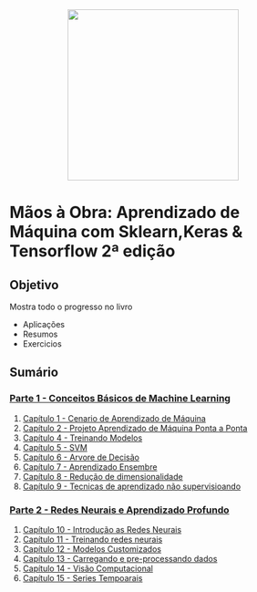 <div align="center">
    <img src="/img/Capa.png" height=300px>
</div>

# Mãos à Obra: Aprendizado de Máquina com Sklearn,Keras & Tensorflow 2&#170; edição

## Objetivo
Mostra todo o progresso no livro
* Aplicações
* Resumos
* Exercicios 

## Sumário

### [Parte 1 - Conceitos Básicos de Machine Learning ](/Parte%20I%20:%20Os%20Conceitos%20Básicos%20de%20Aprendizado%20de%20Máquina/)

1. [Capítulo 1 - Cenario de Aprendizado de Máquina](/Parte%20I%20:%20Os%20Conceitos%20Básicos%20de%20Aprendizado%20de%20Máquina/Capítulo%201%20-%20Cenario%20de%20Aprendizado%20de%20Máquina/)
2. [Capítulo 2 - Projeto Aprendizado de Máquina Ponta a Ponta](/Parte%20I%20:%20Os%20Conceitos%20Básicos%20de%20Aprendizado%20de%20Máquina/Capítulo%202%20-%20Projeto%20Aprendizado%20de%20Máquina%20Ponta%20a%20Ponta/)
3. [Capítulo 4 - Treinando Modelos](/Parte%20I%20:%20Os%20Conceitos%20Básicos%20de%20Aprendizado%20de%20Máquina/Capítulo%204%20-%20Treinando%20Modelos/)
5. [Capítulo 5 - SVM](/Parte%20I-Os%20Conceitos%20Básicos%20de%20ML/Capitulo%205-SVM/)
6. [Capítulo 6 - Arvore de Decisão](/Parte%20I-Os%20Conceitos%20Básicos%20de%20ML/Capitulo%206-Árvore%20de%20Decisão/)
7. [Capítulo 7 - Aprendizado Ensembre](/Parte%20I-Os%20Conceitos%20Básicos%20de%20ML/Capitulo%207-Aprendizado%20Ensemble%20e%20Floresta%20Aleatórias/)
8. [Capítulo 8 - Redução de dimensionalidade](/Parte%20I-Os%20Conceitos%20Básicos%20de%20ML/Capitulo%207-Aprendizado%20Ensemble%20e%20Floresta%20Aleatórias/)
9. [Capítulo 9 - Tecnicas de aprendizado não supervisioando](/Parte%20I-Os%20Conceitos%20Básicos%20de%20ML/Capitulo%209-Tecnicas%20de%20Aprendizado%20Nsupervisionado/)



### [Parte 2 - Redes Neurais e Aprendizado Profundo](/Parte%20II-Redes%20Neurais%20e%20Aprendizado%20Profundo/)
1. [Capítulo 10 - Introdução as Redes Neurais](/Parte%20II-Redes%20Neurais%20e%20Aprendizado%20Profundo/Capítulo%2010%20-%20Introdução%20ás%20Redes%20Neurais%20Artificiais%20com%20a%20Bibliotecas%20Keras/)
2. [Capítulo 11 - Treinando redes neurais](/Parte%20II-Redes%20Neurais%20e%20Aprendizado%20Profundo/Capítulo%2011%20-%20Treinando%20Redes%20Neurais%20Profundas/)
3. [Capítulo 12 - Modelos Customizados](/Parte%20II-Redes%20Neurais%20e%20Aprendizado%20Profundo/Capítulo%2012%20-%20Modelo%20Customizados/)
4. [Capítulo 13 - Carregando e pre-processando dados](/Parte%20II-Redes%20Neurais%20e%20Aprendizado%20Profundo/Capítulo%2013%20-%20Carreganto%20e%20pré-prcessando%20dados/)
5. [Capítulo 14 - Visão Computacional](/Parte%20II-Redes%20Neurais%20e%20Aprendizado%20Profundo/Capítulo%2014%20-%20Visao%20computacional/)
6. [Capítulo 15 - Series Tempoarais](/Parte%20II-Redes%20Neurais%20e%20Aprendizado%20Profundo/Capítulo%2015%20-%20Series%20Temporais/)
